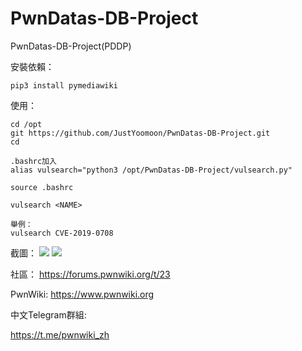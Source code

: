# PwnDatas-DB-Project
PwnDatas-DB-Project(PDDP)

安裝依賴：
```
pip3 install pymediawiki
```

使用：
```
cd /opt
git https://github.com/JustYoomoon/PwnDatas-DB-Project.git
cd

.bashrc加入
alias vulsearch="python3 /opt/PwnDatas-DB-Project/vulsearch.py"

source .bashrc
```

```
vulsearch <NAME>

舉例：
vulsearch CVE-2019-0708
```

截圖：
![](https://github.com/JustYoomoon/PwnDatas-DB-Project/blob/main/3156.png)
![](https://github.com/JustYoomoon/PwnDatas-DB-Project/blob/main/3164.png)

社區：
https://forums.pwnwiki.org/t/23


PwnWiki:
https://www.pwnwiki.org


中文Telegram群組:

https://t.me/pwnwiki_zh
